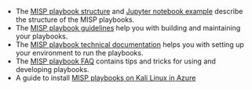 - The [MISP playbook structure](MISP%20playbook%20structure.html) and [Jupyter notebook example](MISP%20playbook.ipynb) describe the structure of the MISP playbooks.
- The [MISP playbook guidelines](MISP%20playbook%20guidelines.html) help you with building and maintaining your playbooks.
- The [MISP playbook technical documentation](MISP%20playbook%20technical%20documentation.html) helps you with setting up your environment to run the playbooks.
- The [MISP playbook FAQ](MISP%20playbook%20FAQ.html) contains tips and tricks for using and developing playbooks.
- A guide to install [MISP playbooks on Kali Linux in Azure](MISP%20playbook%20on%20Kali.html)